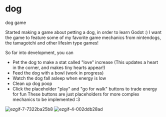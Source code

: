 # dog
 dog game

Started making a game about petting a dog, in order to learn Godot :)
I want the game to feature some of my favorite game mechanics from nintendogs, the tamagotchi and other lifesim type games!

So far into development, you can
- Pet the dog to make a stat called "love" increase
  (This updates a heart in the corner, and makes tiny hearts appear!)
- Feed the dog with a bowl (work in progress)
- Watch the dog fall asleep when energy is low
- Clean up dog poop
- Click the placeholder "play" and "go for walk" buttons to trade energy for fun
  These buttons are just placeholders for more complex mechanics to be implemented :3
  
![ezgif-7-7322ba25b8](https://github.com/user-attachments/assets/80212385-282f-49c2-af51-032ab3c4512f)
![ezgif-4-002ddb28ad](https://github.com/user-attachments/assets/82a09ad8-7a8b-489f-9b7d-70366764ec60)
